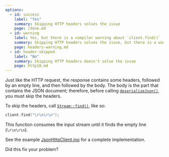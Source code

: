 ```yaml
---
options:
  - id: success
    label: "Yes"
    summary: Skipping HTTP headers solves the issue
    page: /done.md
  - id: warning
    label: Yes, but there is a compiler warning about `client.find()`
    summary: Skipping HTTP headers solves the issue, but there is a warning
    page: headers-warning.md
  - id: header-skipped
    label: "No"
    summary: Skipping HTTP headers doesn't solve the issue
    page: http10.md
---
```


Just like the HTTP request, the response contains some headers, followed by an empty line, and then followed by the body.
The body is the part that contains the JSON document; therefore, before calling [`deserializeJson()`](/v6/api/json/deserializejson/), you must skip the headers.

To skip the headers, call [`Stream::find()`](https://www.arduino.cc/reference/en/language/functions/communication/stream/streamfind/), like so:

```c++
client.find("\r\n\r\n");
```

This function consumes the input stream until it finds the empty line (`\r\n\r\n`).

See the example [JsonHttpClient.ino](/v6/example/http-client/) for a complete implementation.

Did this fix your problem?